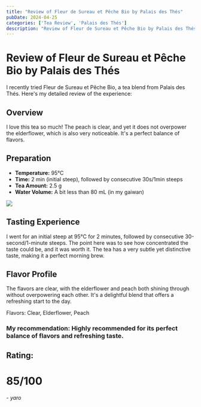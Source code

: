 ```yaml
---
title: "Review of Fleur de Sureau et Pêche Bio by Palais des Thés"
pubDate: 2024-04-25
categories: ['Tea Review', 'Palais des Thés']
description: "Review of Fleur de Sureau et Pêche Bio by Palais des Thés"
---
```


# Review of Fleur de Sureau et Pêche Bio by Palais des Thés

I recently tried Fleur de Sureau et Pêche Bio, a tea blend from Palais des Thés. Here's my detailed review of the experience:

## Overview

I love this tea so much! The peach is clear, and yet it does not overpower the elderflower, which is also very noticeable. It's a perfect balance of flavors.

## Preparation

- **Temperature:** 95°C
- **Time:** 2 min (initial steep), followed by consecutive 30s/1min steeps
- **Tea Amount:** 2.5 g
- **Water Volume:** A bit less than 80 mL (in my gaiwan)
  
![](https://shop.sinas.online/media/image/cd/a5/32/21870_600x600@2x.jpg)


## Tasting Experience

I went for an initial steep at 95°C for 2 minutes, followed by consecutive 30-second/1-minute steeps. The point here was to see how concentrated the taste could be, and it was worth it. The tea has a very subtle yet distinctive taste, making it a perfect morning brew.

## Flavor Profile

The flavors are clear, with the elderflower and peach both shining through without overpowering each other. It's a delightful blend that offers a refreshing start to the day.

Flavors: Clear, Elderflower, Peach

### My recommendation: Highly recommended for its perfect balance of flavors and refreshing taste.

## Rating:
# 85/100

 *- yaro*
